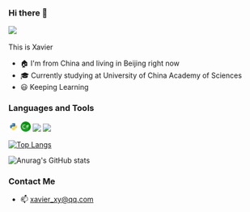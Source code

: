 ### **Hi there** 👋
![](https://komarev.com/ghpvc/?username=xiaoyu2018&color=9BCFB8&style=plastic)  

This is Xavier
+ 🏠 I'm from China and living in Beijing right now
+ 🎓 Currently studying at University of China Academy of Sciences
+ 😃 Keeping Learning

### **Languages and Tools**
<code><img height="20" src="https://raw.githubusercontent.com/github/explore/80688e429a7d4ef2fca1e82350fe8e3517d3494d/topics/python/python.png"></code>
<code><img height="20" src="https://raw.githubusercontent.com/github/explore/80688e429a7d4ef2fca1e82350fe8e3517d3494d/topics/csharp/csharp.png"></code>
<code><img height="20" src="https://avatars.githubusercontent.com/u/426196?s=200&v=4"></code>
<code><img height="20" src="https://avatars.githubusercontent.com/u/21003710?s=200&v=4"></code>

[![Top Langs](https://github-readme-stats.vercel.app/api/top-langs/?username=xiaoyu2018&exclude_repo=xiaoyu2018.github.io&layout=compact&hide=QMake,Dockerfile&theme=cobalt&langs_count=5)](https://github.com/anuraghazra/github-readme-stats)

![Anurag's GitHub stats](https://github-readme-stats.vercel.app/api?username=xiaoyu2018&show_icons=true&theme=cobalt)


### **Contact Me**
+ 📫 xavier_xy@qq.com
